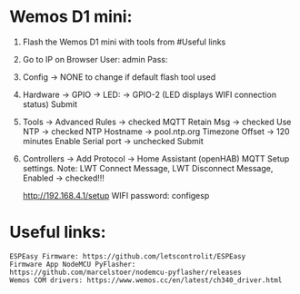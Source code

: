 # Wemos D1 mini:
1. Flash the Wemos D1 mini with tools from #Useful links
2. Go to IP on Browser 
	User: admin
	Pass: <pass for firmware>
3. Config -> NONE to change if default flash tool used
4. Hardware -> 
	GPIO → LED: -> GPIO-2 (LED displays WIFI connection status)
	Submit
5. Tools -> Advanced
	Rules -> checked
	MQTT Retain Msg -> checked
	Use NTP -> checked
	NTP Hostname -> pool.ntp.org
	Timezone Offset -> 120 minutes
	Enable Serial port -> unchecked
	Submit
6.  Controllers -> Add
	Protocol -> Home Assistant (openHAB) MQTT
	Setup settings.
		Note: LWT Connect Message, LWT Disconnect Message, Enabled -> checked!!!
		
	http://192.168.4.1/setup
	WIFI password: configesp


# Useful links:
	ESPEasy Firmware: https://github.com/letscontrolit/ESPEasy
	Firmware App NodeMCU PyFlasher: https://github.com/marcelstoer/nodemcu-pyflasher/releases
	Wemos COM drivers: https://www.wemos.cc/en/latest/ch340_driver.html
	
	
